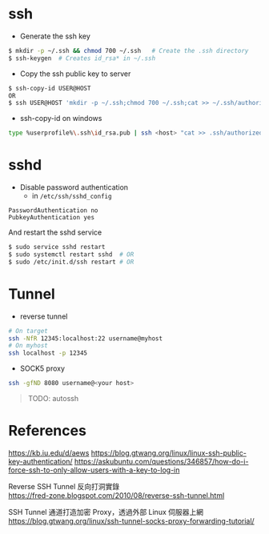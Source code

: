 # ssh

* Generate the ssh key

```bash
$ mkdir -p ~/.ssh && chmod 700 ~/.ssh   # Create the .ssh directory
$ ssh-keygen  # Creates id_rsa* in ~/.ssh
```

* Copy the ssh public key to server

```bash
$ ssh-copy-id USER@HOST
OR
$ ssh USER@HOST 'mkdir -p ~/.ssh;chmod 700 ~/.ssh;cat >> ~/.ssh/authorized_keys' < ~/.ssh/id_rsa.pub
```

* ssh-copy-id on windows

```bash
type %userprofile%\.ssh\id_rsa.pub | ssh <host> "cat >> .ssh/authorized_keys"
```

# sshd

* Disable password authentication
  * in `/etc/ssh/sshd_config`

```
PasswordAuthentication no
PubkeyAuthentication yes
```

And restart the sshd service

```bash
$ sudo service sshd restart
$ sudo systemctl restart sshd  # OR
$ sudo /etc/init.d/ssh restart # OR
```

# Tunnel

* reverse tunnel

```bash
# On target
ssh -NfR 12345:localhost:22 username@myhost
# On myhost
ssh localhost -p 12345
```

* SOCK5 proxy

```bash
ssh -gfND 8080 username@<your host>
```

> TODO: autossh

# References

<https://kb.iu.edu/d/aews>
<https://blog.gtwang.org/linux/linux-ssh-public-key-authentication/>
<https://askubuntu.com/questions/346857/how-do-i-force-ssh-to-only-allow-users-with-a-key-to-log-in>

Reverse SSH Tunnel 反向打洞實錄<br>
<https://fred-zone.blogspot.com/2010/08/reverse-ssh-tunnel.html>

SSH Tunnel 通道打造加密 Proxy，透過外部 Linux 伺服器上網<br>
<https://blog.gtwang.org/linux/ssh-tunnel-socks-proxy-forwarding-tutorial/>
